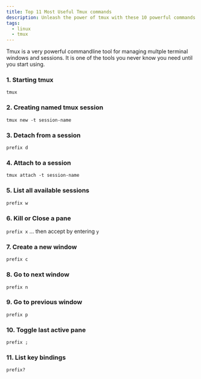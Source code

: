 ```yaml
---
title: Top 11 Most Useful Tmux commands
description: Unleash the power of tmux with these 10 powerful commands
tags: 
  - linux
  - tmux
---
```


Tmux is a very powerful commandline tool for managing multple terminal windows and sessions.
It is one of the tools you never know you need until you start using. 

### 1. Starting tmux
`tmux`

### 2. Creating named tmux session
 `tmux new -t session-name`

### 3. Detach from a session
`prefix d`

### 4. Attach to a session
`tmux attach -t session-name`

### 5. List all available sessions
`prefix w`

### 6. Kill or Close a pane
`prefix x`
... then accept by entering `y`

### 7. Create a new window
`prefix c`

### 8. Go to next window
`prefix n`

### 9. Go to previous window
`prefix p`

### 10. Toggle last active pane
`prefix ;`

### 11. List key bindings
`prefix? `
